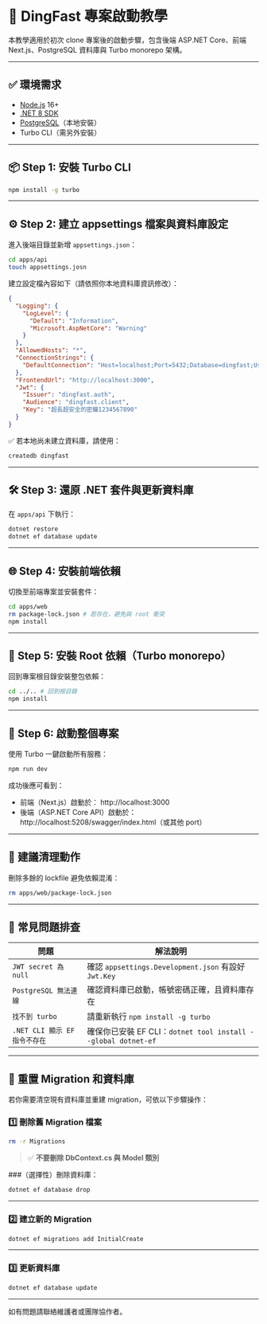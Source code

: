 # 🚀 DingFast 專案啟動教學

本教學適用於初次 clone 專案後的啟動步驟，包含後端 ASP.NET Core、前端 Next.js、PostgreSQL 資料庫與 Turbo monorepo 架構。

---

## ✅ 環境需求

- [Node.js](https://nodejs.org/) 16+
- [.NET 8 SDK](https://dotnet.microsoft.com/)
- [PostgreSQL](https://www.postgresql.org/)（本地安裝）
- Turbo CLI（需另外安裝）

---

## 📦 Step 1: 安裝 Turbo CLI

```bash
npm install -g turbo
```

---

## ⚙️ Step 2: 建立 appsettings 檔案與資料庫設定

進入後端目錄並新增 `appsettings.json`：

```bash
cd apps/api
touch appsettings.josn
```

建立設定檔內容如下（請依照你本地資料庫資訊修改）：

```json
{
  "Logging": {
    "LogLevel": {
      "Default": "Information",
      "Microsoft.AspNetCore": "Warning"
    }
  },
  "AllowedHosts": "*",
  "ConnectionStrings": {
    "DefaultConnection": "Host=localhost;Port=5432;Database=dingfast;Username=你的使用者;Password=你的密碼"
  },
  "FrontendUrl": "http://localhost:3000",
  "Jwt": {
    "Issuer": "dingfast.auth",
    "Audience": "dingfast.client",
    "Key": "超長超安全的密鑰1234567890"
  }
}
```

✅ 若本地尚未建立資料庫，請使用：

```bash
createdb dingfast
```

---

## 🛠 Step 3: 還原 .NET 套件與更新資料庫

在 `apps/api` 下執行：

```bash
dotnet restore
dotnet ef database update
```

---

## 🌐 Step 4: 安裝前端依賴

切換至前端專案並安裝套件：

```bash
cd apps/web
rm package-lock.json # 若存在，避免與 root 衝突
npm install
```

---

## 📁 Step 5: 安裝 Root 依賴（Turbo monorepo）

回到專案根目錄安裝整包依賴：

```bash
cd ../.. # 回到根目錄
npm install
```

---

## 🚀 Step 6: 啟動整個專案

使用 Turbo 一鍵啟動所有服務：

```bash
npm run dev
```

成功後應可看到：

- 前端（Next.js）啟動於： http://localhost:3000
- 後端（ASP.NET Core API）啟動於： http://localhost:5208/swagger/index.html（或其他 port）

---

## 🧹 建議清理動作

刪除多餘的 lockfile 避免依賴混淆：

```bash
rm apps/web/package-lock.json
```

---

## 🧯 常見問題排查

| 問題                          | 解法說明                                                      |
| ----------------------------- | ------------------------------------------------------------- |
| `JWT secret 為 null`          | 確認 `appsettings.Development.json` 有設好 `Jwt.Key`          |
| `PostgreSQL 無法連線`         | 確認資料庫已啟動，帳號密碼正確，且資料庫存在                  |
| `找不到 turbo`                | 請重新執行 `npm install -g turbo`                             |
| `.NET CLI 顯示 EF 指令不存在` | 確保你已安裝 EF CLI：`dotnet tool install --global dotnet-ef` |

---

## 🔄 重置 Migration 和資料庫

若你需要清空現有資料庫並重建 migration，可依以下步驟操作：

### 1️⃣ 刪除舊 Migration 檔案

```bash
rm -r Migrations
```

> ✅ **不要刪除 DbContext.cs 與 Model 類別**

###（選擇性）刪除資料庫：

```bash
dotnet ef database drop
```
---

### 2️⃣ 建立新的 Migration

```bash
dotnet ef migrations add InitialCreate
```

---

### 3️⃣ 更新資料庫

```bash
dotnet ef database update
```

---

如有問題請聯絡維護者或團隊協作者。
